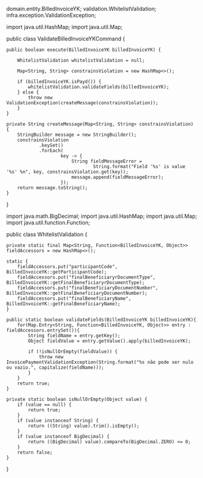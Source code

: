 
domain.entity.BilledInvoiceYK;
validation.WhitelistValidation;
infra.exception.ValidationException;

import java.util.HashMap;
import java.util.Map;

public class ValidateBilledInvoiceYKCommand {

    public boolean execute(BilledInvoiceYK billedInvoiceYK) {

        WhitelistValidation whitelistValidation = null;

        Map<String, String> constrainsViolation = new HashMap<>();

        if (billedInvoiceYK.isPayd()) {
            whitelistValidation.validateFields(billedInvoiceYK);
        } else {
            throw new ValidationException(createMessage(constrainsViolation));
        }
    }

    private String createMessage(Map<String, String> constrainsViolation) {
        StringBuilder message = new StringBuilder();
        constrainsViolation
                .keySet()
                .forEach(
                        key -> {
                            String fieldMessageError =
                                    String.format("Field '%s' is value '%s' %n", key, constrainsViolation.get(key));
                            message.append(fieldMessageError);
                        });
        return message.toString();
    }

}



import java.math.BigDecimal;
import java.util.HashMap;
import java.util.Map;
import java.util.function.Function;

public class WhitelistValidation {

    private static final Map<String, Function<BilledInvoiceYK, Object>> fieldAccessors = new HashMap<>();

    static {
        fieldAccessors.put("participantCode", BilledInvoiceYK::getParticipantCode);
        fieldAccessors.put("finalBeneficiaryrDocumentType", BilledInvoiceYK::getFinalBeneficiaryrDocumentType);
        fieldAccessors.put("finalBeneficiaryDocumentNumber", BilledInvoiceYK::getFinalBeneficiaryDocumentNumber);
        fieldAccessors.put("finalBeneficiaryName", BilledInvoiceYK::getFinalBeneficiaryName);
    }

    public static boolean validateFields(BilledInvoiceYK billedInvoiceYK){
        for(Map.Entry<String, Function<BilledInvoiceYK, Object>> entry : fieldAccessors.entrySet()){
            String fieldName = entry.getKey();
            Object fieldValue = entry.getValue().apply(billedInvoiceYK);

            if (!isNullOrEmpty(fieldValue)) {
                throw new InvoicePaymentValidationException(String.format("%s não pode ser nulo ou vazio.", capitalize(fieldName)));
            }
        }
        return true;
    }

    private static boolean isNullOrEmpty(Object value) {
        if (value == null) {
            return true;
        }
        if (value instanceof String) {
            return ((String) value).trim().isEmpty();
        }
        if (value instanceof BigDecimal) {
            return ((BigDecimal) value).compareTo(BigDecimal.ZERO) <= 0;
        }
        return false;
    }

}
